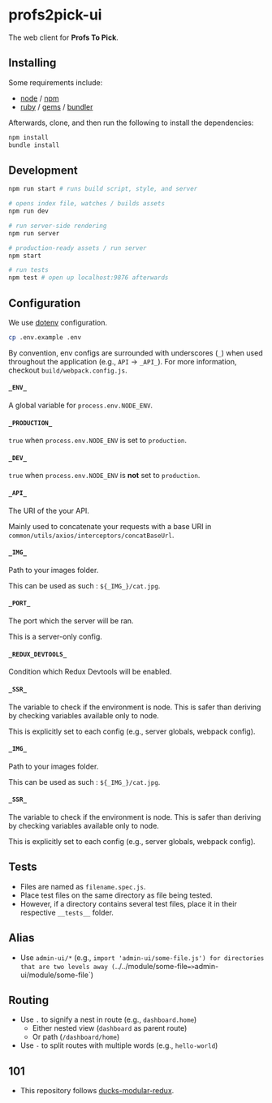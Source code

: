 # profs2pick-ui
The web client for **Profs To Pick**.

## Installing
Some requirements include:
- [node](nodejs.org) / [npm](npmjs.com)
- [ruby](ruby-lang.org) / [gems](rubygems.org) / [bundler](bundler.io)

Afterwards, clone, and then run the following to install the dependencies:
```bash
npm install
bundle install
```

## Development
```bash
npm run start # runs build script, style, and server

# opens index file, watches / builds assets
npm run dev

# run server-side rendering
npm run server

# production-ready assets / run server
npm start

# run tests
npm test # open up localhost:9876 afterwards
```

## Configuration
We use [dotenv](https://www.npmjs.com/package/dotenv-style) configuration.
```bash
cp .env.example .env
```

By convention, env configs are surrounded with underscores (`_`) when used throughout the application (e.g., `API` -> `_API_`). For more information, checkout `build/webpack.config.js`.

#### `_ENV_`
A global variable for `process.env.NODE_ENV`.

#### `_PRODUCTION_`
`true` when `process.env.NODE_ENV` is set to `production`.

#### `_DEV_`
`true` when `process.env.NODE_ENV` is **not** set to `production`.

#### `_API_`
The URI of the your API.

Mainly used to concatenate your requests with a base URI in `common/utils/axios/interceptors/concatBaseUrl`.

#### `_IMG_`
Path to your images folder.

This can be used as such : ````${_IMG_}/cat.jpg````.

#### `_PORT_`
The port which the server will be ran.

This is a server-only config.

#### `_REDUX_DEVTOOLS_`
Condition which Redux Devtools will be enabled.

#### `_SSR_`
The variable to check if the environment is node. This is safer than deriving by checking variables available only to node.

This is explicitly set to each config (e.g., server globals, webpack config).

#### `_IMG_`
Path to your images folder.

This can be used as such : ````${_IMG_}/cat.jpg````.

#### `_SSR_`
The variable to check if the environment is node. This is safer than deriving by checking variables available only to node.

This is explicitly set to each config (e.g., server globals, webpack config).

## Tests
- Files are named as `filename.spec.js`.
- Place test files on the same directory as file being tested.
- However, if a directory contains several test files, place it in their respective `__tests__` folder.

## Alias
- Use `admin-ui/*` (e.g., `import 'admin-ui/some-file.js') for directories that are two levels away (`../../module/some-file` => `admin-ui/module/some-file`)

## Routing
- Use `.` to signify a nest in route (e.g., `dashboard.home`)
  - Either nested view (`dashboard` as parent route)
  - Or path (`/dashboard/home`)
- Use `-` to split routes with multiple words (e.g., `hello-world`)

## 101
- This repository follows [ducks-modular-redux](https://github.com/erikras/ducks-modular-redux).
